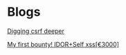 # Blogs

[Digging csrf deeper](https://medium.com/@ladecruze/digging-the-csrf-deeper-70ca7932ab97)

[My first bounty! IDOR+Self xss[€3000]](https://medium.com/@ladecruze/my-first-bounty-idor-self-xss-3000-cde89cbbc1b1)
